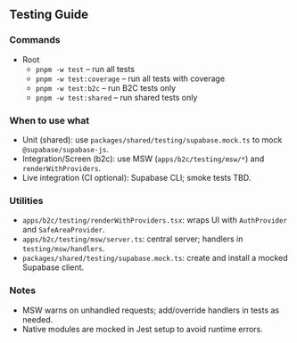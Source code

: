 ## Testing Guide

### Commands

- Root
  - `pnpm -w test` – run all tests
  - `pnpm -w test:coverage` – run all tests with coverage
  - `pnpm -w test:b2c` – run B2C tests only
  - `pnpm -w test:shared` – run shared tests only

### When to use what

- Unit (shared): use `packages/shared/testing/supabase.mock.ts` to mock `@supabase/supabase-js`.
- Integration/Screen (b2c): use MSW (`apps/b2c/testing/msw/*`) and `renderWithProviders`.
- Live integration (CI optional): Supabase CLI; smoke tests TBD.

### Utilities

- `apps/b2c/testing/renderWithProviders.tsx`: wraps UI with `AuthProvider` and `SafeAreaProvider`.
- `apps/b2c/testing/msw/server.ts`: central server; handlers in `testing/msw/handlers`.
- `packages/shared/testing/supabase.mock.ts`: create and install a mocked Supabase client.

### Notes

- MSW warns on unhandled requests; add/override handlers in tests as needed.
- Native modules are mocked in Jest setup to avoid runtime errors.
